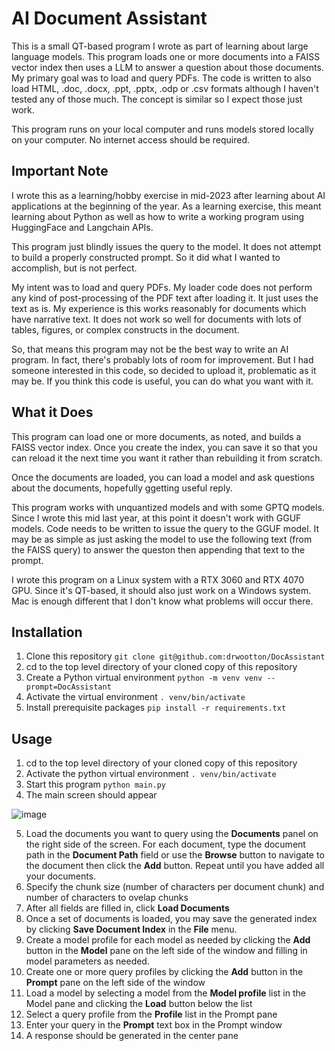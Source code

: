 # AI Document Assistant
This is a small QT-based program I wrote as part of learning about large language models. This program loads one or more documents into a FAISS vector index then uses a LLM to answer a question about those documents. 
My primary goal was to load and query PDFs. The code is written to also load HTML, .doc, .docx, .ppt, .pptx, .odp or .csv formats although I haven't tested any of those much. The concept is similar so I expect those just work. 

This program runs on your local computer and runs models stored locally on your computer. No internet access should be required.
## Important Note
I wrote this as a learning/hobby exercise in mid-2023 after learning about AI applications at the beginning of the year. As a learning exercise, this meant learning about Python as well as how to write a working program using
HuggingFace and Langchain APIs.

This program just blindly issues the query to the model. It does not attempt to build a properly constructed prompt. So it did what I wanted to accomplish, but is not perfect.

My intent was to load and query PDFs. My loader code does not perform any kind of post-processing of the PDF text after loading it. It just uses the text as is. My experience is this works reasonably for documents which have 
narrative text. It does not work so well for documents with lots of tables, figures, or complex constructs in the document.

So, that means this program may not be the best way to write an AI program. In fact, there's probably lots of room for improvement. But I had someone interested in this code, so decided to upload it, problematic as it may be.
If you think this code is useful, you can do what you want with it.
## What it Does
This program can load one or more documents, as noted, and builds a FAISS vector index. Once you create the index, you can save it so that you can reload it the next time you want it rather than rebuilding it from scratch.

Once the documents are loaded, you can load a model and ask questions about the documents, hopefully ggetting useful reply.

This program works with unquantized models and with some GPTQ models. Since I wrote this mid last year, at this point it doesn't work with GGUF models. Code needs to be written to issue the query to the GGUF model.
It may be as simple as just asking the model to use the following text (from the FAISS query) to answer the queston then appending that text to the prompt.

I wrote this program on a Linux system with a RTX 3060 and RTX 4070 GPU. Since it's QT-based, it should also just work on a Windows system. Mac is enough different that I don't know what problems will occur there.

## Installation
1. Clone this repository ```git clone git@github.com:drwootton/DocAssistant```
2. cd to the top level directory of your cloned copy of this repository
3. Create a Python virtual environment ```python -m venv venv --prompt=DocAssistant```
4. Activate the virtual environment ```. venv/bin/activate```
5. Install prerequisite packages ```pip install -r requirements.txt```

## Usage
1. cd to the top level directory of your cloned copy of this repository
2. Activate the python virtual environment ```. venv/bin/activate```
3. Start this program ```python main.py```
4. The main screen should appear

![image](https://github.com/drwootton/DocAssistant/assets/24721517/8a3ee100-a0b7-4ab4-a315-83efa457004a)

5. Load the documents you want to query using the **Documents** panel on the right side of the screen. For each document, type the document path in the **Document Path** field or use the **Browse** button to navigate to the document then click the **Add** button. Repeat until you have added all your documents.
6. Specify the chunk size (number of characters per document chunk) and number of characters to ovelap chunks
7. After all fields are filled in, click **Load Documents**
8. Once a set of documents is loaded, you may save the generated index by clicking **Save Document Index** in the **File** menu.
9. Create a model profile for each model as needed by clicking the **Add** button in the **Model** pane on the left side of the window and filling in model parameters as needed.
10. Create one or more query profiles by clicking the **Add** button in the **Prompt** pane on the left side of the window
11. Load a model by selecting a model from the **Model profile** list in the Model pane and clicking the **Load** button below the list
12. Select a query profile from the **Profile** list in the Prompt pane
13. Enter your query in the **Prompt** text box in the Prompt window
14. A response should be generated in the center pane
